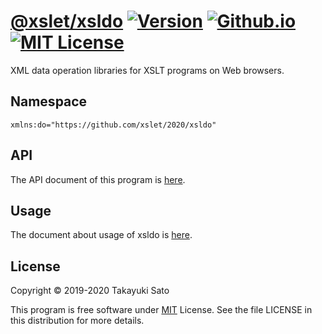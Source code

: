 # [@xslet/xsldo][repo-url] [![Version][ver-image]][api-url] [![Github.io][io-image]][io-url] [![MIT License][mit-image]][mit-url]

XML data operation libraries for XSLT programs on Web browsers.


## Namespace

`xmlns:do="https://github.com/xslet/2020/xsldo"`


## API

The API document of this program is [here][api-url].


## Usage

The document about usage of xsldo is [here][usage-url].


## License

Copyright &copy; 2019-2020 Takayuki Sato

This program is free software under [MIT][mit-url] License.
See the file LICENSE in this distribution for more details.


[repo-url]: https://github.com/xslet/xsldo
[io-image]: https://img.shields.io/badge/HP-github.io-ff8888.svg
[io-url]: https://xslet.github.io/xsldo/
[ver-image]: https://img.shields.io/badge/version-1.0.1-blue.svg
[mit-image]: https://img.shields.io/badge/license-MIT-green.svg
[mit-url]: https://opensource.org/licenses/MIT
[api-url]: https://xslet.github.io/xsldo/api/xsldo.xml
[usage-url]: https://xslet.github.io/xsldo/#usage
